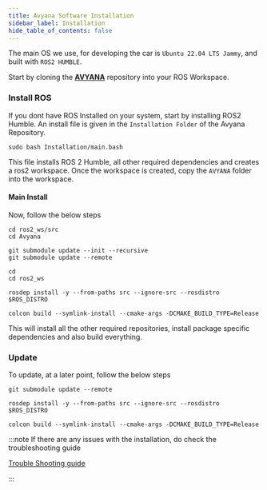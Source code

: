 ```yaml
---
title: Avyana Software Installation
sidebar_label: Installation
hide_table_of_contents: false
---
```


<head>
  <title> Avyana Software Installation </title>
    <style>{` :root { --doc-item-container-width:60rem; } `}</style>    
</head>

The main OS we use, for developing the car is `Ubuntu 22.04 LTS Jammy`, and built with `ROS2 HUMBLE`. 

Start by cloning the **[AVYANA](https://github.com/Avyana-Tech/Avyana.git)** repository into your ROS Workspace. 
<intro-end />

### Install ROS

If you dont have ROS Installed on your system, start by installing ROS2 Humble. An install file is given in the `Installation Folder` of the Avyana Repository. 

``` 
sudo bash Installation/main.bash 
```

This file installs ROS 2 Humble, all other required dependencies and creates a ros2 workspace. Once the workspace is created, copy the `AVYANA` folder into the workspace.

#### Main Install

Now, follow the below steps

```
cd ros2_ws/src
cd Avyana

git submodule update --init --recursive
git submodule update --remote

cd
cd ros2_ws 

rosdep install -y --from-paths src --ignore-src --rosdistro $ROS_DISTRO

colcon build --symlink-install --cmake-args -DCMAKE_BUILD_TYPE=Release
```

This will install all the other required repositories, install package specific dependencies and also build everything. 

### Update

To update, at a later point, follow the below steps

```
git submodule update --remote
 
rosdep install -y --from-paths src --ignore-src --rosdistro $ROS_DISTRO

colcon build --symlink-install --cmake-args -DCMAKE_BUILD_TYPE=Release
```


:::note
If there are any issues with the installation, do check the troubleshooting guide 

[Trouble Shooting guide](/help/troubleshooting)

:::